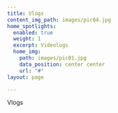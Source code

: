 ```yaml
---
title: Vlogs
content_img_path: images/pic04.jpg
home_spotlights:
  enabled: true
  weight: 1
  excerpt: Videologs
  home_img:
    path: images/pic01.jpg
    data_position: center center
    url: "#"
layout: page

---
```

Vlogs
